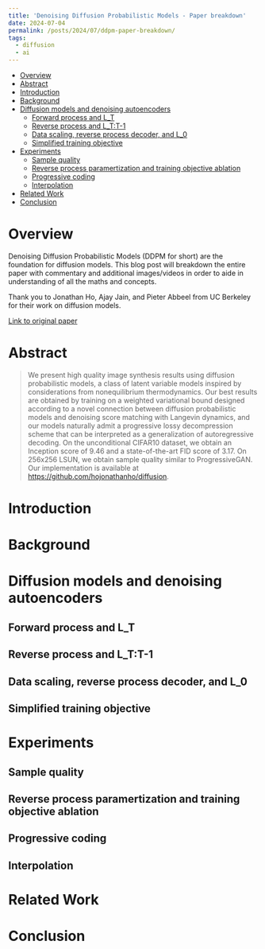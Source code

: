 ```yaml
---
title: 'Denoising Diffusion Probabilistic Models - Paper breakdown'
date: 2024-07-04
permalink: /posts/2024/07/ddpm-paper-breakdown/
tags:
  - diffusion
  - ai
---
```


- [Overview](#overview)
- [Abstract](#abstract)
- [Introduction](#introduction)
- [Background](#background)
- [Diffusion models and denoising autoencoders](#diffusion-models-and-denoising-autoencoders)
  - [Forward process and L\_T](#forward-process-and-l_t)
  - [Reverse process and L\_T:T-1](#reverse-process-and-l_tt-1)
  - [Data scaling, reverse process decoder, and L\_0](#data-scaling-reverse-process-decoder-and-l_0)
  - [Simplified training objective](#simplified-training-objective)
- [Experiments](#experiments)
  - [Sample quality](#sample-quality)
  - [Reverse process paramertization and training objective ablation](#reverse-process-paramertization-and-training-objective-ablation)
  - [Progressive coding](#progressive-coding)
  - [Interpolation](#interpolation)
- [Related Work](#related-work)
- [Conclusion](#conclusion)

# Overview

Denoising Diffusion Probabilistic Models (DDPM for short) are the foundation for diffusion models. This blog post will breakdown the entire paper with commentary and additional images/videos in order to aide in understanding of all the maths and concepts.

Thank you to Jonathan Ho, Ajay Jain, and Pieter Abbeel from UC Berkeley for their work on diffusion models.

[Link to original paper](https://arxiv.org/abs/2006.11239)

# Abstract

> We present high quality image synthesis results using diffusion probabilistic models,
a class of latent variable models inspired by considerations from nonequilibrium
thermodynamics. Our best results are obtained by training on a weighted variational
bound designed according to a novel connection between diffusion probabilistic
models and denoising score matching with Langevin dynamics, and our models naturally admit a progressive lossy decompression scheme that can be interpreted as a
generalization of autoregressive decoding. On the unconditional CIFAR10 dataset,
we obtain an Inception score of 9.46 and a state-of-the-art FID score of 3.17. On
256x256 LSUN, we obtain sample quality similar to ProgressiveGAN. Our implementation is available at https://github.com/hojonathanho/diffusion.

# Introduction

# Background

# Diffusion models and denoising autoencoders

## Forward process and L_T  

## Reverse process and L_T:T-1

## Data scaling, reverse process decoder, and L_0

## Simplified training objective

# Experiments

## Sample quality

## Reverse process paramertization and training objective ablation

## Progressive coding

## Interpolation

# Related Work

# Conclusion
